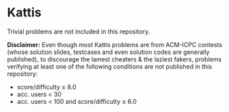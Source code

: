 # Kattis

Trivial problems are not included in this repository.

**Disclaimer:** Even though most Kattis problems are from ACM-ICPC contests (whose solution slides, testcases and even solution codes are generally published), to discourage the lamest cheaters & the laziest fakers, problems verifying at least one of the following conditions are not published in this repository:
 * score/difficulty ≥ 8.0
 * acc. users < 30
 * acc. users < 100 and score/difficulty ≥ 6.0
